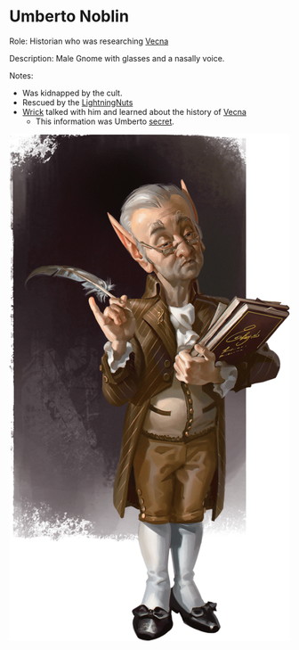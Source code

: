 # Umberto Noblin
Role: Historian who was researching [Vecna](<../Vecna.html>)

Description: Male Gnome with glasses and a nasally voice.

Notes:
- Was kidnapped by the cult.
- Rescued by the [LightningNuts](<../../PC's/LightningNuts.html>)
- [Wrick](<../../PC's/Wrick.html>) talked with him and learned about the history of [Vecna](<../Vecna.html>)
	- This information was Umberto [secret](<../../SECRETS LEARNED/SECRETS LEARNED.html>).



![08.6 - Umberto](<../../IMAGES/08.6 - Umberto.png>)